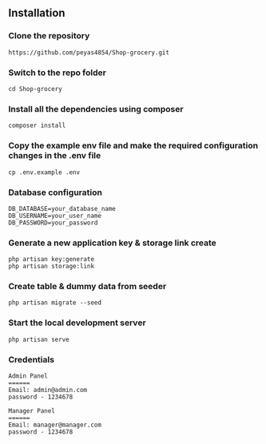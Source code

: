 ## Installation

### Clone the repository

    https://github.com/peyas4854/Shop-grocery.git

### Switch to the repo folder

    cd Shop-grocery

### Install all the dependencies using composer

    composer install

### Copy the example env file and make the required configuration changes in the .env file

    cp .env.example .env

### Database configuration

    DB_DATABASE=your_database_name
    DB_USERNAME=your_user_name
    DB_PASSWORD=your_password

### Generate a new application key & storage link create

    php artisan key:generate
    php artisan storage:link

### Create table & dummy data from seeder

    php artisan migrate --seed

### Start the local development server

    php artisan serve

### Credentials

    Admin Panel 
    ======
    Email: admin@admin.com 
    password - 1234678

    Manager Panel
    ======
    Email: manager@manager.com
    password - 1234678




  
